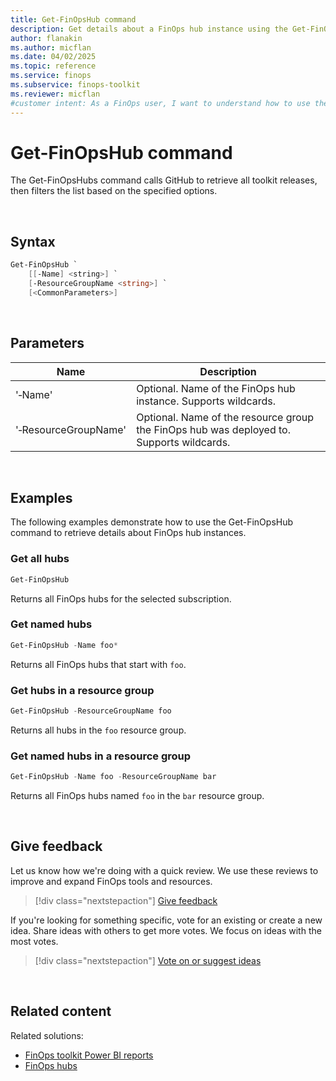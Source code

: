 ```yaml
---
title: Get-FinOpsHub command
description: Get details about a FinOps hub instance using the Get-FinOpsHub command in the FinOpsToolkit module.
author: flanakin
ms.author: micflan
ms.date: 04/02/2025
ms.topic: reference
ms.service: finops
ms.subservice: finops-toolkit
ms.reviewer: micflan
#customer intent: As a FinOps user, I want to understand how to use the what Get-FinOpsHub command in the FinOpsToolkit module.
---
```


<!-- markdownlint-disable-next-line MD025 -->
# Get-FinOpsHub command

The Get-FinOpsHubs command calls GitHub to retrieve all toolkit releases, then filters the list based on the specified options.

<br>

## Syntax

```powershell
Get-FinOpsHub `
    [[-Name] <string>] `
    [-ResourceGroupName <string>] `
    [<CommonParameters>]
```

<br>

## Parameters

| Name                 | Description                                                                              |
| -------------------- | ---------------------------------------------------------------------------------------- |
| '‑Name'              | Optional. Name of the FinOps hub instance. Supports wildcards.                           |
| '‑ResourceGroupName' | Optional. Name of the resource group the FinOps hub was deployed to. Supports wildcards. |

<br>

## Examples

The following examples demonstrate how to use the Get-FinOpsHub command to retrieve details about FinOps hub instances.

### Get all hubs

```powershell
Get-FinOpsHub
```

Returns all FinOps hubs for the selected subscription.

### Get named hubs

```powershell
Get-FinOpsHub -Name foo*
```

Returns all FinOps hubs that start with `foo`.

### Get hubs in a resource group

```powershell
Get-FinOpsHub -ResourceGroupName foo
```

Returns all hubs in the `foo` resource group.

### Get named hubs in a resource group

```powershell
Get-FinOpsHub -Name foo -ResourceGroupName bar
```

Returns all FinOps hubs named `foo` in the `bar` resource group.

<br>

## Give feedback

Let us know how we're doing with a quick review. We use these reviews to improve and expand FinOps tools and resources.

> [!div class="nextstepaction"]
> [Give feedback](https://portal.azure.com/#view/HubsExtension/InProductFeedbackBlade/extensionName/FinOpsToolkit/cesQuestion/How%20easy%20or%20hard%20is%20it%20to%20use%20the%20FinOps%20toolkit%20PowerShell%20module%3F/cvaQuestion/How%20valuable%20are%20the%20FinOps%20toolkit%20PowerShell%20module%3F/surveyId/FTK0.10/bladeName/PowerShell/featureName/Hubs.GetHub)

If you're looking for something specific, vote for an existing or create a new idea. Share ideas with others to get more votes. We focus on ideas with the most votes.

> [!div class="nextstepaction"]
> [Vote on or suggest ideas](https://github.com/microsoft/finops-toolkit/issues?q=is%3Aissue%20is%3Aopen%20label%3A%22Tool%3A%20PowerShell%22%20sort%3A"reactions-%2B1-desc")

<br>

## Related content

Related solutions:

- [FinOps toolkit Power BI reports](../../power-bi/reports.md)
- [FinOps hubs](../../hubs/finops-hubs-overview.md)


<br>
